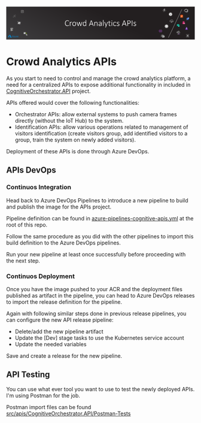 ![banner](assets/banner.png)

# Crowd Analytics APIs

As you start to need to control and manage the crowd analytics platform, a need for a centralized APIs to expose additional functionality in included in [CognitiveOrchestrator.API](../../src/apis/CognitiveOrchestrator.API/) project.

APIs offered would cover the following functionalities:

- Orchestrator APIs: allow external systems to push camera frames directly (without the IoT Hub) to the system.
- Identification APIs: allow various operations related to management of visitors identification (create visitors group, add identified visitors to a group, train the system on newly added visitors).

Deployment of these APIs is done through Azure DevOps.

## APIs DevOps

### Continuos Integration

Head back to Azure DevOps Pipelines to introduce a new pipeline to build and publish the image for the APIs project.

Pipeline definition can be found in [azure-pipelines-cognitive-apis.yml](../../azure-pipelines-cognitive-apis.yml) at the root of this repo.

Follow the same procedure as you did with the other pipelines to import this build definition to the Azure DevOps pipelines.

Run your new pipeline at least once successfully before proceeding with the next step.

### Continuos Deployment

Once you have the image pushed to your ACR and the deployment files published as artifact in the pipeline, you can head to Azure DevOps releases to import the release definition for the pipeline.

Again with following similar steps done in previous release pipelines, you can configure the new API release pipeline:

- Delete/add the new pipeline artifact
- Update the [Dev] stage tasks to use the Kubernetes service account
- Update the needed variables

Save and create a release for the new pipeline.

## API Testing

You can use what ever tool you want to use to test the newly deployed APIs. I'm using Postman for the job.

Postman import files can be found [src/apis/CognitiveOrchestrator.API/Postman-Tests](../../src/apis/CognitiveOrchestrator.API/Postman-Tests)
